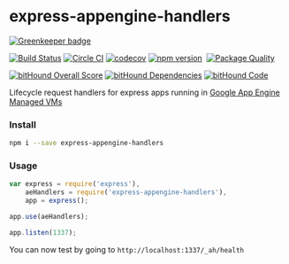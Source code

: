 # express-appengine-handlers

[![Greenkeeper badge](https://badges.greenkeeper.io/homezen/express-appengine-handlers.svg)](https://greenkeeper.io/)

[![Build Status](https://travis-ci.org/homezen/express-appengine-handlers.svg?branch=master)](https://travis-ci.org/homezen/express-appengine-handlers)
[![Circle CI](https://circleci.com/gh/homezen/express-appengine-handlers.svg?style=shield)](https://circleci.com/gh/homezen/express-appengine-handlers)
[![codecov](https://codecov.io/gh/homezen/express-appengine-handlers/branch/master/graph/badge.svg)](https://codecov.io/gh/homezen/express-appengine-handlers)
[![npm version](https://badge.fury.io/js/express-appengine-handlers.svg)](http://badge.fury.io/js/express-appengine-handlers)
 [![Package Quality](http://npm.packagequality.com/shield/express-appengine-handlers.svg)](http://packagequality.com/#?package=express-appengine-handlers)

[![bitHound Overall Score](https://www.bithound.io/github/homezen/express-appengine-handlers/badges/score.svg)](https://www.bithound.io/github/homezen/express-appengine-handlers)
[![bitHound Dependencies](https://www.bithound.io/github/homezen/express-appengine-handlers/badges/dependencies.svg)](https://www.bithound.io/github/homezen/express-appengine-handlers/master/dependencies/npm)
[![bitHound Code](https://www.bithound.io/github/homezen/express-appengine-handlers/badges/code.svg)](https://www.bithound.io/github/homezen/express-appengine-handlers)


Lifecycle request handlers for express apps running in [Google App Engine Managed VMs](https://cloud.google.com/appengine/docs/managed-vms/)

### Install

```bash
npm i --save express-appengine-handlers
```

### Usage

```js
var express = require('express'),
    aeHandlers = require('express-appengine-handlers'),
    app = express();

app.use(aeHandlers);

app.listen(1337);
```

You can now test by going to `http://localhost:1337/_ah/health`
